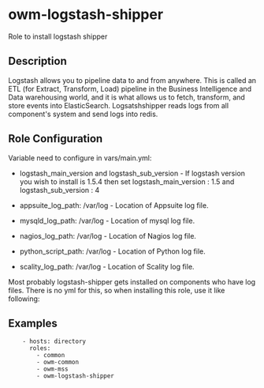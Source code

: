 # owm-logstash-shipper
	
Role to install logstash shipper
	
## Description
    
Logstash allows you to pipeline data to and from anywhere. This is called an ETL (for Extract, Transform, Load) pipeline in the Business Intelligence and Data warehousing world, and it is what allows us to fetch, transform, and store events into ElasticSearch.
Logsatshshipper reads logs from all component's system and send logs into redis. 
    	
## Role Configuration
   
Variable need to configure in vars/main.yml:

* logstash_main_version and logstash_sub_version - If logstash version you wish to install is 1.5.4 then set logstash_main_version : 1.5 and logstash_sub_version : 4

* appsuite_log_path: /var/log  - Location of Appsuite log file.
* mysqld_log_path: /var/log    - Location of mysql log file.
* nagios_log_path: /var/log    - Location of Nagios log file.
* python_script_path: /var/log - Location of Python log file.
* scality_log_path: /var/log   - Location of Scality log file.

Most probably logstash-shipper gets installed on components who have log files. There is no yml for this, so when installing this role, use it like following:

## Examples

```
    - hosts: directory
      roles:
        - common
		- owm-common
		- owm-mss
		- owm-logstash-shipper
```